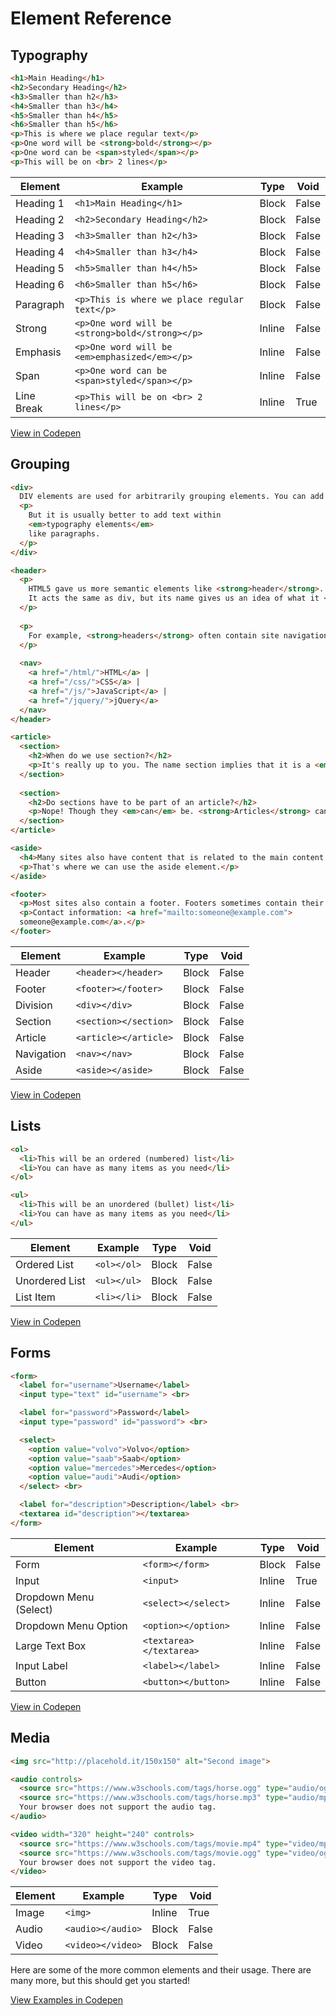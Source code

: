 # Element Reference

## Typography

```html
<h1>Main Heading</h1>
<h2>Secondary Heading</h2>
<h3>Smaller than h2</h3>
<h4>Smaller than h3</h4>
<h5>Smaller than h4</h5>
<h6>Smaller than h5</h6>
<p>This is where we place regular text</p>
<p>One word will be <strong>bold</strong></p>
<p>One word can be <span>styled</span></p>
<p>This will be on <br> 2 lines</p>
```

| Element | Example | Type | Void |
|---------|---------|------|------|
|Heading 1|`<h1>Main Heading</h1>`|Block|False|
|Heading 2|`<h2>Secondary Heading</h2>`|Block|False|
|Heading 3|`<h3>Smaller than h2</h3>`|Block|False|
|Heading 4|`<h4>Smaller than h3</h4>`|Block|False|
|Heading 5|`<h5>Smaller than h4</h5>`|Block|False|
|Heading 6|`<h6>Smaller than h5</h6>`|Block|False|
|Paragraph|`<p>This is where we place regular text</p>`|Block|False|
|Strong|`<p>One word will be <strong>bold</strong></p>`|Inline|False|
|Emphasis|`<p>One word will be <em>emphasized</em></p>`|Inline|False|
|Span|`<p>One word can be <span>styled</span></p>`|Inline|False|
|Line Break|`<p>This will be on <br> 2 lines</p>`|Inline|True|

<a target="_blank" href="http://codepen.io/bwt604RED/pen/QprbJX">View in Codepen</a>

## Grouping

```html
<div>
  DIV elements are used for arbitrarily grouping elements. You can add plain text...
  <p>
    But it is usually better to add text within
    <em>typography elements</em>
    like paragraphs.
  </p>
</div>

<header>
  <p>
    HTML5 gave us more semantic elements like <strong>header</strong>.
    It acts the same as div, but its name gives us an idea of what it <em>does</em>.
  </p>
  
  <p>
    For example, <strong>headers</strong> often contain site navigation, which we can define using the <strong>nav</strong> element:
  </p>
  
  <nav>
    <a href="/html/">HTML</a> |
    <a href="/css/">CSS</a> |
    <a href="/js/">JavaScript</a> |
    <a href="/jquery/">jQuery</a>
  </nav>
</header>

<article>
  <section>
    <h2>When do we use section?</h2>
    <p>It's really up to you. The name section implies that it is a <em>section</em> of something, so you shouldn't use a single section on a page.</p>
  </section>
  
  <section>
    <h2>Do sections have to be part of an article?</h2>
    <p>Nope! Though they <em>can</em> be. <strong>Articles</strong> can also be part of sections - it depends on how you structure your page.</p>
  </section>
</article>

<aside>
  <h4>Many sites also have content that is related to the main content.</h4>
  <p>That's where we can use the aside element.</p>
</aside>

<footer>
  <p>Most sites also contain a footer. Footers sometimes contain their own navigation, and maybe some contact info:</p>
  <p>Contact information: <a href="mailto:someone@example.com">
  someone@example.com</a>.</p>
</footer>
```

| Element | Example | Type | Void |
|---------|---------|------|------|
|Header|`<header></header>`|Block|False|
|Footer|`<footer></footer>`|Block|False|
|Division|`<div></div>`|Block|False|
|Section|`<section></section>`|Block|False|
|Article|`<article></article>`|Block|False|
|Navigation|`<nav></nav>`|Block|False|
|Aside|`<aside></aside>`|Block|False|

<a target="_blank" href="http://codepen.io/bwt604RED/pen/gmzpZB">View in Codepen</a>

## Lists

```html
<ol>
  <li>This will be an ordered (numbered) list</li>
  <li>You can have as many items as you need</li>
</ol>

<ul>
  <li>This will be an unordered (bullet) list</li>
  <li>You can have as many items as you need</li>
</ul>
```

| Element | Example | Type | Void |
|---------|---------|------|------|
|Ordered List|`<ol></ol>`|Block|False|
|Unordered List|`<ul></ul>`|Block|False|
|List Item|`<li></li>`|Block|False|

<a target="_blank" href="http://codepen.io/bwt604RED/pen/OpZNqr">View in Codepen</a>

## Forms

```html
<form>
  <label for="username">Username</label>
  <input type="text" id="username"> <br>

  <label for="password">Password</label>
  <input type="password" id="password"> <br>

  <select>
    <option value="volvo">Volvo</option>
    <option value="saab">Saab</option>
    <option value="mercedes">Mercedes</option>
    <option value="audi">Audi</option>
  </select> <br>

  <label for="description">Description</label> <br>
  <textarea id="description"></textarea>
</form>
```

| Element | Example | Type | Void |
|---------|---------|------|------|
|Form|`<form></form>`|Block|False|
|Input|`<input>`|Inline|True|
|Dropdown Menu (Select)|`<select></select>`|Inline|False|
|Dropdown Menu Option|`<option></option>`|Inline|False|
|Large Text Box|`<textarea></textarea>`|Inline|False|
|Input Label|`<label></label>`|Inline|False|
|Button|`<button></button>`|Inline|False|

<a target="_blank" href="http://codepen.io/bwt604RED/pen/wJjWGV">View in Codepen</a>

## Media

```html
<img src="http://placehold.it/150x150" alt="Second image">

<audio controls>
  <source src="https://www.w3schools.com/tags/horse.ogg" type="audio/ogg">
  <source src="https://www.w3schools.com/tags/horse.mp3" type="audio/mpeg">
  Your browser does not support the audio tag.
</audio>

<video width="320" height="240" controls>
  <source src="https://www.w3schools.com/tags/movie.mp4" type="video/mp4">
  <source src="https://www.w3schools.com/tags/movie.ogg" type="video/ogg">
  Your browser does not support the video tag.
</video>
```

| Element | Example | Type | Void |
|---------|---------|------|------|
|Image|`<img>`|Inline|True|
|Audio|`<audio></audio>`|Block|False|
|Video|`<video></video>`|Block|False|

Here are some of the more common elements and their usage.
There are many more, but this should get you started!

<a target="_blank" href="http://codepen.io/bwt604RED/pen/VpxmeP">View Examples in Codepen</a>













